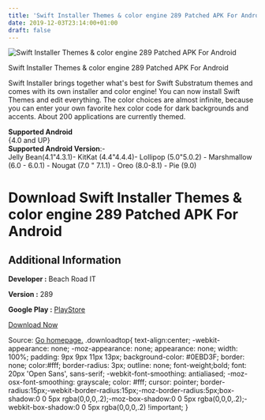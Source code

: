 ```yaml
---
title: 'Swift Installer Themes & color engine 289 Patched APK For Android'
date: 2019-12-03T23:14:00+01:00
draft: false
---
```


![Swift Installer Themes & color engine 289 Patched APK For Android](https://i0.wp.com/apkhome.net/wp-content/uploads/2019/12/Swift-Installer-Themes-color-engine-289-Patched.png "Swift Installer Themes & color engine 289 Patched APK For Android")

  

Swift Installer Themes & color engine 289 Patched APK For Android

Swift Installer brings together what's best for Swift Substratum themes and comes with its own installer and color engine! You can now install Swift Themes and edit everything. The color choices are almost infinite, because you can enter your own favorite hex color code for dark backgrounds and accents. About 200 applications are currently themed.

**Supported Android**  
{4.0 and UP}  
**Supported Android Version**:-  
Jelly Bean(4.1"4.3.1)- KitKat (4.4"4.4.4)- Lollipop (5.0"5.0.2) - Marshmallow (6.0 - 6.0.1) - Nougat (7.0 " 7.1.1) - Oreo (8.0-8.1) - Pie (9.0)

Download Swift Installer Themes & color engine 289 Patched APK For Android
==========================================================================

Additional Information
----------------------

**Developer :** Beach Road IT

**Version :** 289

**Google Play :** [PlayStore](https://play.google.com/store/apps/details?id=com.brit.swiftinstaller)

  

[Download Now](https://store4app.co/post/swift-installer-themes-amp-color-engine-289-patched-apk-for-android_1575405745)

  
Source: [Go homepage.](https://store4app.co/post/swift-installer-themes-amp-color-engine-289-patched-apk-for-android_1575405745) .downloadtop{ text-align:center; -webkit-appearance: none; -moz-appearance: none; appearance: none; width: 100%; padding: 9px 9px 11px 13px; background-color: #0EBD3F; border: none; color:#fff; border-radius: 3px; outline: none; font-weight;bold; font: 20px 'Open Sans', sans-serif; -webkit-font-smoothing: antialiased; -moz-osx-font-smoothing: grayscale; color: #fff; cursor: pointer; border-radius:15px;-webkit-border-radius:15px;-moz-border-radius:5px;box-shadow:0 0 5px rgba(0,0,0,.2);-moz-box-shadow:0 0 5px rgba(0,0,0,.2);-webkit-box-shadow:0 0 5px rgba(0,0,0,.2) !important; }